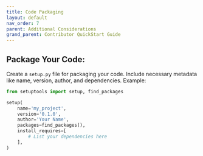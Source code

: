 ```yaml
---
title: Code Packaging
layout: default
nav_order: 7
parent: Additional Considerations
grand_parent: Contributor QuickStart Guide
---
```


## Package Your Code:

Create a `setup.py` file for packaging your code. Include necessary metadata like name, version, author, and dependencies. Example:

```python
from setuptools import setup, find_packages

setup(
    name='my_project',
    version='0.1.0',
    author='Your Name',
    packages=find_packages(),
    install_requires=[
        # List your dependencies here
    ],
)
```